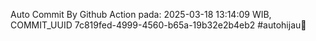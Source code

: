 Auto Commit By Github Action pada: 2025-03-18 13:14:09 WIB, COMMIT_UUID 7c819fed-4999-4560-b65a-19b32e2b4eb2 #autohijau🗿
